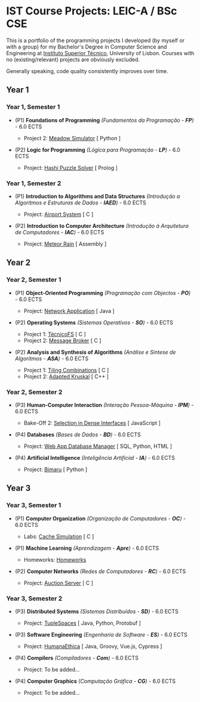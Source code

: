 # IST Course Projects: LEIC-A / BSc CSE

This is a portfolio of the programming projects I developed (by myself or with a group) for my Bachelor's Degree in Computer Science and Engineering at [Instituto Superior Técnico](https://tecnico.ulisboa.pt/en/), University of Lisbon. Courses with no (existing/relevant) projects are obviously excluded.

Generally speaking, code quality consistently improves over time.

## Year 1

### Year 1, Semester 1

- (P1) **Foundations of Programming** _(Fundamentos da Programação - **FP**)_ - 6.0 ECTS
    - Project 2: [Meadow Simulator](https://github.com/TiDeane/Meadow-Simulation) [ Python ]

- (P2) **Logic for Programming** _(Lógica para Programação - **LP**)_ - 6.0 ECTS
    - Project: [Hashi Puzzle Solver](https://github.com/TiDeane/Hashi-Puzzle-Solver) [ Prolog ]

### Year 1, Semester 2

- (P1) **Introduction to Algorithms and Data Structures** _(Introdução a Algoritmos e Estruturas de Dados - **IAED**)_ - 6.0 ECTS
    - Project: [Airport System](https://github.com/TiDeane/Airport-System) [ C ]

- (P2) **Introduction to Computer Architecture** _(Introdução à Arquitetura de Computadores - **IAC**)_ - 6.0 ECTS
    - Project: [Meteor Rain](https://github.com/TiDeane/Meteor-Rain) [ Assembly ]

## Year 2

### Year 2, Semester 1

- (P1) **Object-Oriented Programming** _(Programação com Objectos - **PO**)_ - 6.0 ECTS
    - Project: [Network Application](https://github.com/TiDeane/prr-Network-Application) [ Java ]

- (P2) **Operating Systems** _(Sistemas Operativos - **SO**)_ - 6.0 ECTS
    - Project 1: [TécnicoFS](https://github.com/friaes/TecnicoFS) [ C ]
    - Project 2: [Message Broker](https://github.com/TiDeane/Message-Broker) [ C ]

- (P2) **Analysis and Synthesis of Algorithms** _(Análise e Síntese de Algoritmos - **ASA**)_ - 6.0 ECTS
    - Project 1: [Tiling Combinations](https://github.com/TiDeane/Tiling-Combinations) [ C ]
    - Project 2: [Adapted Kruskal](https://github.com/TiDeane/Adapted-Kruskal) [ C++ ]

### Year 2, Semester 2

- (P3) **Human-Computer Interaction** _(Interação Pessoa-Máquina - **IPM**)_ - 6.0 ECTS
    - Bake-Off 2: [Selection in Dense Interfaces](https://github.com/TiDeane/Dense-Interface-Selection) [ JavaScript ]

- (P4) **Databases** _(Bases de Dados - **BD**)_ - 6.0 ECTS
    - Project: [Web App Database Manager](https://github.com/TiDeane/Web-App-Database-Manager) [ SQL, Python, HTML ]

- (P4) **Artificial Intelligence** _(Inteligência Artificial - **IA**)_ - 6.0 ECTS
    - Project: [Bimaru](https://github.com/TiDeane/Bimaru-Solver) [ Python ]

## Year 3

### Year 3, Semester 1

- (P1) **Computer Organization** _(Organização de Computadores - **OC**)_ - 6.0 ECTS
    - Labs: [Cache Simulation](https://github.com/LC1243/Cache-Simulator) [ C ]

- (P1) **Machine Learning** _(Aprendizagem - **Apre**)_ - 6.0 ECTS
    - Homeworks: [Homeworks](https://github.com/TiDeane/ML-Homeworks)

- (P2) **Computer Networks** _(Redes de Computadores - **RC**)_ - 6.0 ECTS
    - Project: [Auction Server](https://github.com/TiDeane/Auction-Server) [ C ]

### Year 3, Semester 2

- (P3) **Distributed Systems** _(Sistemas Distribuídos - **SD**)_ - 6.0 ECTS
    - Project: [TupleSpaces](https://github.com/TiDeane/TupleSpaces-SD) [ Java, Python, Protobuf ]

- (P3) **Software Engineering** _(Engenharia de Software - **ES**)_ - 6.0 ECTS
    - Project: [HumanaEthica](https://github.com/TiDeane/HumanaEthica-ES) [ Java, Groovy, Vue.js, Cypress ]

- (P4) **Compilers** *(Compiladores - **Com**)* - 6.0 ECTS
    - Project: To be added...

- (P4) **Computer Graphics** *(Computação Gráfica - **CG**)* - 6.0 ECTS
    - Project: To be added...
